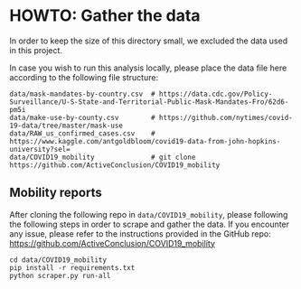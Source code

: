 # HOWTO: Gather the data
In order to keep the size of this directory small, we excluded the data used in this project. 

In case you wish to run this analysis locally, please place the data file here according to the following file structure:

```
data/mask-mandates-by-country.csv  # https://data.cdc.gov/Policy-Surveillance/U-S-State-and-Territorial-Public-Mask-Mandates-Fro/62d6-pm5i
data/make-use-by-county.csv        # https://github.com/nytimes/covid-19-data/tree/master/mask-use
data/RAW_us_confirmed_cases.csv    # https://www.kaggle.com/antgoldbloom/covid19-data-from-john-hopkins-university?sel=
data/COVID19_mobility              # git clone https://github.com/ActiveConclusion/COVID19_mobility
```

## Mobility reports
After cloning the following repo in `data/COVID19_mobility`, please following the following steps in order to scrape and gather the data. 
If you encounter any issue, please refer to the instructions provided in the GitHub repo: https://github.com/ActiveConclusion/COVID19_mobility

```
cd data/COVID19_mobility
pip install -r requirements.txt
python scraper.py run-all
```